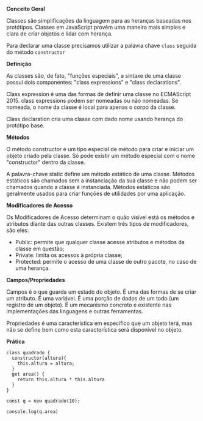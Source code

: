 **Conceito Geral**

Classes são simplificações da linguagem para as heranças baseadas nos protótipos. Classes em JavaScript provêm uma maneira mais simples e clara de criar objetos e lidar com herança.

Para declarar uma classe precisamos utilizar a palavra chave `class` seguida do método `constructor`

**Definição**

As classes são, de fato, "funções especiais", a sintaxe de uma classe possui dois componentes: "class expressions" e "class declarations".

Class expression é uma das formas de definir uma classe no ECMAScript 2015. class expressions podem ser nomeadas ou não nomeadas. Se nomeada, o nome da classe é local para apenas o corpo da classe.

Class declaration cria uma classe com dado nome usando herança do protótipo base. 

**Métodos**

O método constructor é um tipo especial de método para criar e iniciar um objeto criado pela classe. Só pode existir um método especial com o nome "constructor" dentro da classe.

A palavra-chave static define um método estático de uma classe. Métodos estáticos são chamados sem a instanciação da sua classe e não podem ser chamados quando a classe é instanciada. Métodos estáticos são geralmente usados para criar funções de utilidades por uma aplicação.

**Modificadores de Acesso**

Os Modificadores de Acesso determinam o quão visível está os métodos e atributos diante das outras classes.
Existem três tipos de modificadores, são eles:

* Public: permite que qualquer classe acesse atributos e métodos da classe em questão;
* Private: limita os acessos à própria classe;
* Protected: permite o acesso de uma classe de outro pacote, no caso de uma herança.

**Campos/Propriedades**

Campos é o que guarda um estado do objeto. É uma das formas de se criar um atributo. É uma variável. É uma porção de dados de um todo (um registro de um objeto). É um mecanismo concreto e existente nas implementações das linguagens e outras ferramentas.

Propriedades é uma característica em específico que um objeto terá, mas não se define bem como esta característica será disponível no objeto.


**Prática**

```
class quadrado {
  constructor(altura){
    this.altura = altura;
  }
  get area() {
    return this.altura * this.altura
  }
}

const q = new quadrado(10);

console.log(q.area)
```








